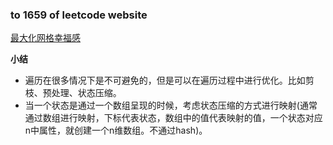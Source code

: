 ### to 1659 of leetcode website

[最大化网格幸福感](https://leetcode-cn.com/problems/maximize-grid-happiness/)

**小结**
- 遍历在很多情况下是不可避免的，但是可以在遍历过程中进行优化。比如剪枝、预处理、状态压缩。
- 当一个状态是通过一个数组呈现的时候，考虑状态压缩的方式进行映射(通常通过数组进行映射，下标代表状态，数组中的值代表映射的值，一个状态对应n中属性，就创建一个n维数组。不通过hash)。